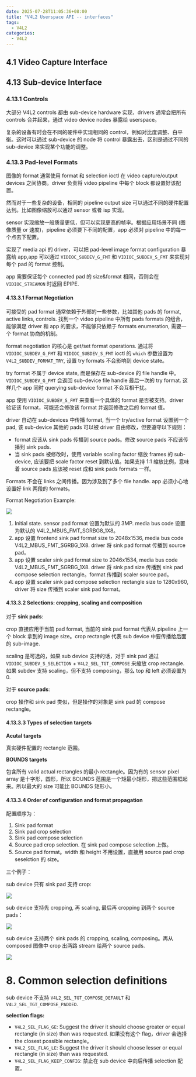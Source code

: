 ```yaml
---
date: 2025-07-28T11:05:36+08:00
title: "V4L2 Userspace API -- interfaces"
tags:
  - V4L2
categories:
  - V4L2
---
```


## 4.1 Video Capture Interface

## 4.13 Sub-device Interface

### 4.13.1 Controls

大部分 V4L2 controls 都由 sub-device hardware 实现，drivers 通常会把所有 controls 合并起来，通过 video device nodes 暴露给 userspace。

复杂的设备有时会在不同的硬件中实现相同的 control，例如对比度调整、白平衡。这时可以通过 sub-device 的 node 将 control 暴露出去，区别是通过不同的 sub-device 来实现某个功能的调整。

### 4.13.3 Pad-level Formats

图像的 format 通常使用 format 和 selection ioctl 在 video capture/output devices 之间协商。driver 负责将 video pipeline 中每个 block 都设置好该配置。

然而对于一些复杂的设备，相同的 pipeline output size 可以通过不同的硬件配置达到。比如图像缩放可以通过 sensor 或者 isp 实现。

sensor 实现缩放一般质量更低，但可以实现更高的帧率。根据应用场景不同 (图像质量 or 速度)，pipeline 必须要下不同的配置，app 必须对 pipeline 中的每一个点去下配置。

实现了 media api 的 driver，可以把 pad-level image format configuration 暴露给 app,app 可以通过 `VIDIOC_SUBDEV_G_FMT` 和 `VIDIOC_SUBDEV_S_FMT` 来实现对每个 pad 的 format 控制。

app 需要保证每个 connected pad 的 size&format 相同，否则会在 `VIDIOC_STREAMON` 时返回 EPIPE.

#### 4.13.3.1 Format Negotiation

可接受的 pad format 通常依赖于外部的一些参数，比如其他 pads 的 format, active links, controls. 找到一个 video pipeline 中所有 pads formats 的组合，能够满足 driver 和 app 的要求，不能够只依赖于 formats enumeration, 需要一个 format 协商的机制。

format negotiation 的核心是 get/set format operations. 通过将`VIDIOC_SUBDEV_G_FMT` 和 `VIDIOC_SUBDEV_S_FMT` ioctl 的 `which` 参数设置为 `V4L2_SUBDEV_FORMAT_TRY`, 设置 try formats 不会影响到 device state。

try format 不属于 device state, 而是保存在 sub-device 的 file handle 中。`VIDIOC_SUBDEV_G_FMT` 会返回 sub-device file handle 最后一次的 try format. 这样几个 app 同时 querying sub-device format 不会互相干扰。

app 使用 `VIDIOC_SUBDEV_S_FMT` 来查看一个具体的 format 是否被支持。driver 验证该 format，可能还会修改该 format 并返回修改之后的 format 值。

driver 自动在 sub-devices 中传播 format, 当一个 try/active format 设置到一个 pad, 该 sub-device 其他的 pads 可以被 driver 自由修改，但要遵守以下规则：

- format 应该从 sink pads 传播到 source pads。修改 source pads 不应该传播到 sink pads.
- 当 sink pads 被修改时，使用 variable scaling factor 缩放 frames 的 sub-device, 应该要把 scale factor reset 到默认值。如果支持 1:1 缩放比例，意味着 source pads 应该被 reset 成和 sink pads formats 一样。

Formats 不会在 links 之间传播。因为涉及到了多个 file handle. app 必须小心地设置好 link 两段的 formats。

Format Negotiation Example:

![](https://xyc-1316422823.cos.ap-shanghai.myqcloud.com/20250730151841.png)

1. Initial state. sensor pad format 设置为默认的 3MP. media bus code 设置为默认的 V4L2_MBUS_FMT_SGRBG8_1X8。
2. app 设置 frontend sink pad format size to 2048x1536, media bus code V4L2_MBUS_FMT_SGRBG_1X8. driver 将 sink pad format 传播到 source pad。
3. app 设置 scaler sink pad format size to 2046x1534, media bus code V4L2_MBUS_FMT_SGRBG_1X8. driver 将 sink pad size 传播到 sink pad compose selection rectangle。format 传播到 scaler source pad。
4. app 设置 scaler sink pad compose selection rectangle size to 1280x960, driver 将 size 传播到 scaler sink pad format。

#### 4.13.3.2 Selections: cropping, scaling and composition

对于 **sink pads**:

crop 直接应用于当前 pad format, 当前的 sink pad format 代表从 pipeline 上一个 block 拿到的 image size。crop rectangle 代表 sub device 中要传播给后面的 sub-image.

scaling 是可选的，如果 sub device 支持的话，对于 sink pad 通过 `VIDIOC_SUBDEV_S_SELECTION` + `V4L2_SEL_TGT_COMPOSE` 来缩放 crop rectangle. 如果 subdev 支持 scaling，但不支持 composing，那么 top 和 left 必须设置为 0.

对于 **source pads**:

crop 操作和 sink pad 类似，但是操作的对象是 sink pad 的 compose rectangle。

#### 4.13.3.3 Types of selection targets

**Acutal targets**

真实硬件配置的 rectangle 范围。

**BOUNDS targets**

包含所有 valid actual rectangles 的最小 rectangle。因为有的 sensor pixel array 是十字形，圆形，所以 BOUNDS 范围是一个矩最小矩形，把这些范围框起来。所以最大的 size 可能比 BOUNDS 矩形小。

#### 4.13.3.4 Order of configuration and format propagation

配置顺序为：

1. Sink pad format
2. Sink pad crop selection
3. Sink pad compose selection
4. Source pad crop selection. 在 sink pad compose selection 上做。
5. Source pad format。width 和 height 不用设置，直接用 source pad crop seselction 的 size。

三个例子：

sub device 只有 sink pad 支持 crop:

![](https://xyc-1316422823.cos.ap-shanghai.myqcloud.com/20250730164739.png)

sub device 支持先 cropping, 再 scaling, 最后再 cropping 到两个 source pads：

![](https://xyc-1316422823.cos.ap-shanghai.myqcloud.com/20250730164937.png)

sub device 支持两个 sink pads 的 cropping, scaling, composing。再从 composed 图像中 crop 出两路 stream 给两个 source pads.

![](https://xyc-1316422823.cos.ap-shanghai.myqcloud.com/20250730165107.png)

# 8. Common selection definitions

sub device 不支持 `V4L2_SEL_TGT_COMPOSE_DEFAULT` 和 `V4L2_SEL_TGT_COMPOSE_PADDED`.

**selection flags:**

- `V4L2_SEL_FLAG_GE`: Suggest the driver it should choose greater or equal rectangle (in size) than was requested. 如果没有这个 flag，driver 会选择 the closest possible rectangle。
- `V4L2_SEL_FLAG_LE`: Suggest the driver it should choose lesser or equal rectangle (in size) than was requested.
- `V4L2_SEL_FLAG_KEEP_CONFIG`: 禁止在 sub device 中向后传播 selection 配置。
